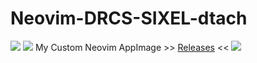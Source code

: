 # Neovim-DRCS-SIXEL-dtach
![](https://github.com/nat-chan/Neovim-DRCS-SIXEL-dtach/workflows/nightly/badge.svg) ![](https://github.com/nat-chan/Neovim-DRCS-SIXEL-dtach/workflows/stable/badge.svg)
My Custom Neovim AppImage >> [Releases](https://github.com/nat-chan/Neovim-DRCS-SIXEL-dtach/releases) <<
![](https://i.imgur.com/hhnkSbY.gif)
